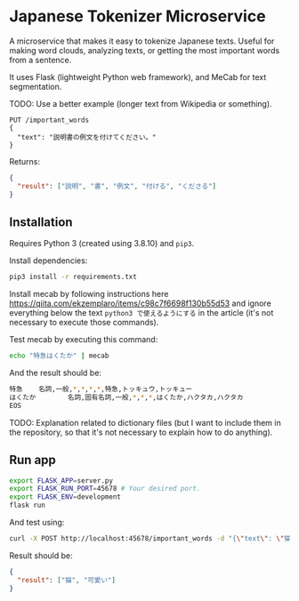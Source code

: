 # Japanese Tokenizer Microservice

A microservice that makes it easy to tokenize Japanese texts. Useful for making word clouds, analyzing texts, or getting the most important words from a sentence.

It uses Flask (lightweight Python web framework), and MeCab for text segmentation.

TODO: Use a better example (longer text from Wikipedia or something).

```
PUT /important_words
{
  "text": "説明書の例文を付けてください。"
}
```

Returns:

```json
{
  "result": ["説明", "書", "例文", "付ける", "くださる"]
}
```

## Installation

Requires Python 3 (created using 3.8.10) and `pip3`.

Install dependencies:

```bash
pip3 install -r requirements.txt
```

Install mecab by following instructions here https://qiita.com/ekzemplaro/items/c98c7f6698f130b55d53 and ignore everything below the text `python3 で使えるようにする` in the article (it's not necessary to execute those commands).

Test mecab by executing this command:

```bash
echo "特急はくたか" | mecab
```

And the result should be:

```bash
特急    名詞,一般,*,*,*,*,特急,トッキュウ,トッキュー
はくたか        名詞,固有名詞,一般,*,*,*,はくたか,ハクタカ,ハクタカ
EOS
```

TODO: Explanation related to dictionary files (but I want to include them in the repository, so
      that it's not necessary to explain how to do anything).

## Run app

```bash
export FLASK_APP=server.py
export FLASK_RUN_PORT=45678 # Your desired port.
export FLASK_ENV=development
flask run
```

And test using:

```bash
curl -X POST http://localhost:45678/important_words -d "{\"text\": \"猫が可愛かった\"}" -H "Content-Type: application/json"
```

Result should be:

```json
{
  "result": ["猫", "可愛い"]
}
```
